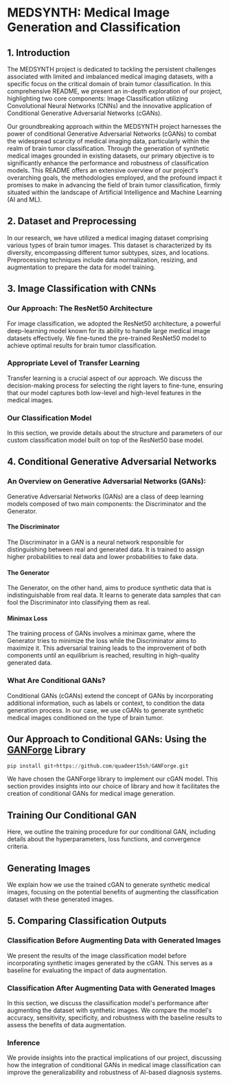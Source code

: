 # MEDSYNTH: Medical Image Generation and Classification

## 1. Introduction

The MEDSYNTH project is dedicated to tackling the persistent challenges associated with limited and imbalanced medical imaging datasets, with a specific focus on the critical domain of brain tumor classification. In this comprehensive README, we present an in-depth exploration of our project, highlighting two core components: Image Classification utilizing Convolutional Neural Networks (CNNs) and the innovative application of Conditional Generative Adversarial Networks (cGANs).

Our groundbreaking approach within the MEDSYNTH project harnesses the power of conditional Generative Adversarial Networks (cGANs) to combat the widespread scarcity of medical imaging data, particularly within the realm of brain tumor classification. Through the generation of synthetic medical images grounded in existing datasets, our primary objective is to significantly enhance the performance and robustness of classification models. This README offers an extensive overview of our project's overarching goals, the methodologies employed, and the profound impact it promises to make in advancing the field of brain tumor classification, firmly situated within the landscape of Artificial Intelligence and Machine Learning (AI and ML).

## 2. Dataset and Preprocessing

In our research, we have utilized a medical imaging dataset comprising various types of brain tumor images. This dataset is characterized by its diversity, encompassing different tumor subtypes, sizes, and locations. Preprocessing techniques include data normalization, resizing, and augmentation to prepare the data for model training.

## 3. Image Classification with CNNs

### Our Approach: The ResNet50 Architecture

For image classification, we adopted the ResNet50 architecture, a powerful deep-learning model known for its ability to handle large medical image datasets effectively. We fine-tuned the pre-trained ResNet50 model to achieve optimal results for brain tumor classification.

### Appropriate Level of Transfer Learning

Transfer learning is a crucial aspect of our approach. We discuss the decision-making process for selecting the right layers to fine-tune, ensuring that our model captures both low-level and high-level features in the medical images.

### Our Classification Model

In this section, we provide details about the structure and parameters of our custom classification model built on top of the ResNet50 base model.

## 4. Conditional Generative Adversarial Networks

### An Overview on Generative Adversarial Networks (GANs):

Generative Adversarial Networks (GANs) are a class of deep learning models composed of two main components: the Discriminator and the Generator.

#### The Discriminator

The Discriminator in a GAN is a neural network responsible for distinguishing between real and generated data. It is trained to assign higher probabilities to real data and lower probabilities to fake data.

#### The Generator

The Generator, on the other hand, aims to produce synthetic data that is indistinguishable from real data. It learns to generate data samples that can fool the Discriminator into classifying them as real.

#### Minimax Loss

The training process of GANs involves a minimax game, where the Generator tries to minimize the loss while the Discriminator aims to maximize it. This adversarial training leads to the improvement of both components until an equilibrium is reached, resulting in high-quality generated data.

### What Are Conditional GANs?

Conditional GANs (cGANs) extend the concept of GANs by incorporating additional information, such as labels or context, to condition the data generation process. In our case, we use cGANs to generate synthetic medical images conditioned on the type of brain tumor.

## Our Approach to Conditional GANs: Using the [GANForge](https://github.com/quadeer15sh/GANForge/tree/main) Library
```python 
pip install git+https://github.com/quadeer15sh/GANForge.git
```


We have chosen the GANForge library to implement our cGAN model. This section provides insights into our choice of library and how it facilitates the creation of conditional GANs for medical image generation.

## Training Our Conditional GAN

Here, we outline the training procedure for our conditional GAN, including details about the hyperparameters, loss functions, and convergence criteria.

## Generating Images

We explain how we use the trained cGAN to generate synthetic medical images, focusing on the potential benefits of augmenting the classification dataset with these generated images.

## 5. Comparing Classification Outputs

### Classification Before Augmenting Data with Generated Images

We present the results of the image classification model before incorporating synthetic images generated by the cGAN. This serves as a baseline for evaluating the impact of data augmentation.

### Classification After Augmenting Data with Generated Images

In this section, we discuss the classification model's performance after augmenting the dataset with synthetic images. We compare the model's accuracy, sensitivity, specificity, and robustness with the baseline results to assess the benefits of data augmentation.

### Inference

We provide insights into the practical implications of our project, discussing how the integration of conditional GANs in medical image classification can improve the generalizability and robustness of AI-based diagnosis systems.
